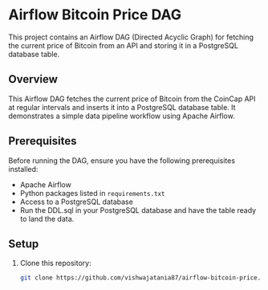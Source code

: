 # Airflow Bitcoin Price DAG

This project contains an Airflow DAG (Directed Acyclic Graph) for fetching the current price of Bitcoin from an API and storing it in a PostgreSQL database table.

## Overview

This Airflow DAG fetches the current price of Bitcoin from the CoinCap API at regular intervals and inserts it into a PostgreSQL database table. It demonstrates a simple data pipeline workflow using Apache Airflow.

## Prerequisites

Before running the DAG, ensure you have the following prerequisites installed:

- Apache Airflow
- Python packages listed in `requirements.txt`
- Access to a PostgreSQL database
- Run the DDL.sql in your PostgreSQL database and have the table ready to land the data. 

## Setup

1. Clone this repository:

   ```bash
   git clone https://github.com/vishwajatania87/airflow-bitcoin-price.git
